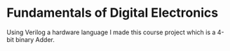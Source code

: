 # Fundamentals of Digital Electronics
 Using Verilog a hardware language I made this course project which is a 4-bit binary Adder.
